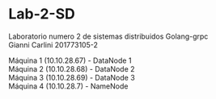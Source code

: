 # Lab-2-SD
Laboratorio numero 2 de sistemas distribuidos Golang-grpc  
Gianni Carlini 201773105-2

Máquina 1 (10.10.28.67) - DataNode 1  
Máquina 2 (10.10.28.68) - DataNode 2  
Máquina 3 (10.10.28.69) - DataNode 3  
Máquina 4 (10.10.28.7)  - NameNode  
 
